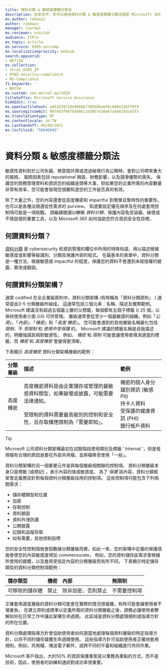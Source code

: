 ```yaml
---
title: 資料分類 & 敏感度標籤分類法
description: 在本文中，您可以使用資料分類 & 敏感度標籤分類法搭配 Microsoft 365 來瞭解。
ms.author: robmazz
author: robmazz
manager: laurawi
ms.reviewer: sosstah
audience: ITPro
ms.topic: article
ms.service: O365-seccomp
ms.localizationpriority: medium
search.appverid:
- MET150
ms.collection:
- Strat_O365_IP
- M365-security-compliance
- MS-Compliance
f1.keywords:
- NOCSH
ms.custom: seo-marvel-apr2020
titleSuffix: Microsoft Service Assurance
hideEdit: true
ms.openlocfilehash: a68332971da909d8739039be6f0c8d84310ff9f9
ms.sourcegitcommit: 997dd3f66f65686c2e38b7e30e67add426dce5f3
ms.translationtype: MT
ms.contentlocale: zh-TW
ms.lasthandoff: 09/09/2021
ms.locfileid: "58946945"
---
```

# <a name="data-classification--sensitivity-label-taxonomy"></a>資料分類 & 敏感度標籤分類法

敏感性資料對於公司失竊、無意間共用或透過破壞行為公開時，會對公司帶來重大的風險。 風險因素包括 reputational 損毀、財務影響，以及競爭優勢的喪失。 保護您的商務管理資料和資訊您的組織是頭等大事，但如果您的企業所需的內容數量非常有效率，您可能會發現您很難知道您的工作是否真的有效。

除了大量之外，您的內容還會從高度機密和 impactful 到簡單且暫時性的重要性。 也可以是各種法規遵從性需求的 purview。 知道要設定優先順序及在何處套用控制項可能是一項挑戰。 請繼續閱讀以瞭解 *資料分類*、保護內容免受盜竊、破壞或不慎毀壞的重要工具，以及 Microsoft 365 如何協助您符合資訊安全性目標。

## <a name="what-is-data-classification"></a>何謂資料分類？

[資料分類](/microsoft-365/compliance/data-classification-overview) 是 cybersecurity 和資訊管理的欄位中所用的特殊術語，用以描述根據敏感度或影響等級識別、分類及保護內容的程式。 在最基本的表單中，資料分類是一種方法，根據敏感或 impactful 的程度，保護您的資料不會遭到未經授權的披露、篡改或銷毀。

## <a name="what-is-a-data-classification-framework"></a>何謂資料分類架構？

通常 codified 在全企業級原則中，資料分類架構 (有時稱為「資料分類原則」 ) 通常是由3-5 分類層級所組成。 這通常包括三個元素：名稱、描述及實際範例。 Microsoft 建議沒有超過五個最上層的父標籤，每個都有五個子標籤 () 25 個，以保持使用者介面 (UI) 可供管理。 層級通常會從至少一個最敏感的組織，例如「*公用*」、「*內部*」、「*機密*」和「*高度* 
 *機密*」。 您可能會遇到的其他層級名稱變化包括 *限制*、不 *受限制* 和 *使用中受保護* 的。 Microsoft 建議的標籤名稱是自我描述的，明確強調其相對敏感性。 例如， *機密* 和 *限制* 可能會讓使用者猜測適當的標籤，而 *機密* 和 *高度機密* 會變得更清晰。 

下表顯示 *高度機密* 資料分類架構層級的範例：

|**分類層級**|**描述**|**範例**|
|:-----------------------|:--------------|:-----------|
| 高度機密 | 高度機密資料是由企業儲存或管理的最敏感資料類型，如果破壞或披露，可能需要法律通知。 <br><br> 受限制的資料需要最高級別的控制和安全性，且存取權應限制為「需要即知」。 | 機密的個人身分識別資訊 (敏感 PII)  <br> 持卡人資料 <br> 受保護的健康資訊 (PHI)  <br> 銀行帳戶資料 |

>[!TIP]
>Microsoft 公司資料分類架構最初在試驗階段使用類別及標籤 ' Internal '，但是發現檔有合理的原因是要在外部共用檔，並將檔移至使用「一般」。

資料分類架構的另一個重要元件是與每個層級相關聯的控制項。 資料分類層級本身只是標籤 (或標記) ，表示內容的值或敏感度。 為了 *保護* 該內容，資料分類框架會定義應該針對每個資料分類層級採用的控制項。 這些控制項可能包含下列相關需求：

- 儲存體類型和位置
- 加密
- 存取控制
- 資料銷毀
- 資料外洩防護
- 公開披露
- 記錄和追蹤存取
- 如有需要，其他控制目標

您的安全性控制措施會因數據分類層級而異，如此一來，您的架構中定義的保護措施會使您的內容敏感度增加 commensurate。 例如，您的資料儲存區需求會根據所使用的媒體，以及套用至指定內容的分類層級而有所不同。 下表顯示特定儲存類型的資料分類控制項範例：

|**儲存類型**|**機密**|**內部**|**無限制**|
|:---------------|:---------------|:-----------|:---------------|
| 可移除的儲存體 | 禁止 | 除非加密，否則禁止 | 不需要控制項 |

正確套用適當層級的資料分類可能會在實際的情況很複雜，有時可能會讓使用者不堪重負。 在建立原則或標準以定義所需的資料分類層級之後，請務必讓使用者瞭解如何在日常工作中讓此架構生命週期。 此區域是資料分類處理規則或指導方針的所在位置。

資料分類處理指導方針會協助使用者如何適當地處理每個資料層級的特定指導方針，以供不同的儲存媒體生命週期使用。 這些指導方針可協助使用者正確地套用規則，例如，共用檔、傳送電子郵件，或跨不同的平臺和組織進行共同作業。

Microsoft 客戶指出，大約50% 的資訊保護專案是以業務為重點的方式，而不是技術，因此，使用者的訓練和通訊對成功率很重要。
